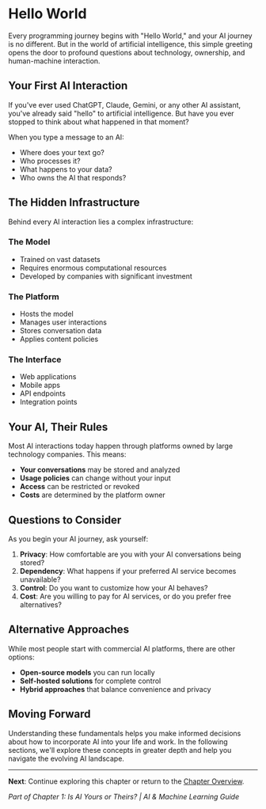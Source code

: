# Hello World


Every programming journey begins with "Hello World," and your AI journey is no different. But in the world of artificial intelligence, this simple greeting opens the door to profound questions about technology, ownership, and human-machine interaction.

## Your First AI Interaction

If you've ever used ChatGPT, Claude, Gemini, or any other AI assistant, you've already said "hello" to artificial intelligence. But have you ever stopped to think about what happened in that moment?

When you type a message to an AI:
- Where does your text go?
- Who processes it?
- What happens to your data?
- Who owns the AI that responds?

## The Hidden Infrastructure

Behind every AI interaction lies a complex infrastructure:

### The Model
- Trained on vast datasets
- Requires enormous computational resources
- Developed by companies with significant investment

### The Platform
- Hosts the model
- Manages user interactions
- Stores conversation data
- Applies content policies

### The Interface
- Web applications
- Mobile apps
- API endpoints
- Integration points

## Your AI, Their Rules

Most AI interactions today happen through platforms owned by large technology companies. This means:

- **Your conversations** may be stored and analyzed
- **Usage policies** can change without your input
- **Access** can be restricted or revoked
- **Costs** are determined by the platform owner

## Questions to Consider

As you begin your AI journey, ask yourself:

1. **Privacy**: How comfortable are you with your AI conversations being stored?
2. **Dependency**: What happens if your preferred AI service becomes unavailable?
3. **Control**: Do you want to customize how your AI behaves?
4. **Cost**: Are you willing to pay for AI services, or do you prefer free alternatives?

## Alternative Approaches

While most people start with commercial AI platforms, there are other options:

- **Open-source models** you can run locally
- **Self-hosted solutions** for complete control
- **Hybrid approaches** that balance convenience and privacy

## Moving Forward

Understanding these fundamentals helps you make informed decisions about how to incorporate AI into your life and work. In the following sections, we'll explore these concepts in greater depth and help you navigate the evolving AI landscape.

---

**Next**: Continue exploring this chapter or return to the [Chapter Overview](index.md).

*Part of Chapter 1: Is AI Yours or Theirs? | AI & Machine Learning Guide*
